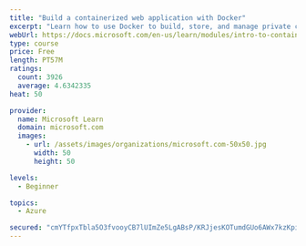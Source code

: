 ```yaml
---
title: "Build a containerized web application with Docker"
excerpt: "Learn how to use Docker to build, store, and manage private container images with the Azure Container Registry."
webUrl: https://docs.microsoft.com/en-us/learn/modules/intro-to-containers/
type: course
price: Free
length: PT57M
ratings:
  count: 3926
  average: 4.6342335
heat: 50

provider:
  name: Microsoft Learn
  domain: microsoft.com
  images:
    - url: /assets/images/organizations/microsoft.com-50x50.jpg
      width: 50
      height: 50

levels:
  - Beginner

topics:
  - Azure

secured: "cmYTfpxTbla5O3fvooyCB7lUImZe5LgABsP/KRJjesKOTumdGUo6AWx7kzKpiyYZVYXr7wbZBBGYAanx4EOnlHWIzL3aWG3mvqbee67TLNxKWyiVIcw8NwTduELeqWjPXaFwNagGJEL+SNgX6HjAOySn7msXr3p36u5DZGn+p4CA4Os67l0fBN+jJa/IsIdOjK0hZoARZ942wD5HEsOEJSLAat6RSsjeRgir62z3kjflnhCNNPpqCDCERNKfPIbWa1lcKJezr4sc6EgrzjqewO+ui2GyrcJtvphAcwjHhkS5drLoVsRyKi8wUMHKJIFvtLZS6Zz9EDWVfY2/uV4t9pMo+TIbBF3VJ9Kvwj2Mvu2tL/8fC5aWWO6jYWeFXlRw1H9pPkPHdSmLWN1dvmarBywlolGdYb3CJlmoa6QtJvI=;2Ust3mSdBLN0U+f7Vpsccg=="
---
```


